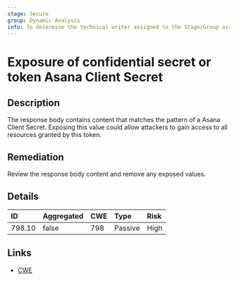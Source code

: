 ```yaml
---
stage: Secure
group: Dynamic Analysis
info: To determine the technical writer assigned to the Stage/Group associated with this page, see https://about.gitlab.com/handbook/engineering/ux/technical-writing/#assignments
---
```


# Exposure of confidential secret or token Asana Client Secret

## Description

The response body contains content that matches the pattern of a Asana Client Secret.
Exposing this value could allow attackers to gain access to all resources granted by this token.

## Remediation

Review the response body content and remove any exposed values.

## Details

| ID | Aggregated | CWE | Type | Risk |
|:---|:--------|:--------|:--------|:--------|
| 798.10 | false | 798 | Passive | High |

## Links

- [CWE](https://cwe.mitre.org/data/definitions/798.html)
